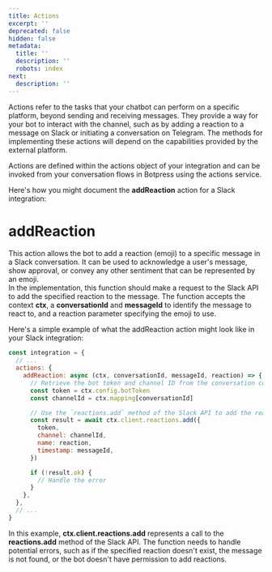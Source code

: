```yaml
---
title: Actions
excerpt: ''
deprecated: false
hidden: false
metadata:
  title: ''
  description: ''
  robots: index
next:
  description: ''
---
```

Actions refer to the tasks that your chatbot can perform on a specific platform, beyond sending and receiving messages. They provide a way for your bot to interact with the channel, such as by adding a reaction to a message on Slack or initiating a conversation on Telegram. The methods for implementing these actions will depend on the capabilities provided by the external platform.

Actions are defined within the actions object of your integration and can be invoked from your conversation flows in Botpress using the actions service.

Here's how you might document the **addReaction** action for a Slack integration:

# addReaction

This action allows the bot to add a reaction (emoji) to a specific message in a Slack conversation. It can be used to acknowledge a user's message, show approval, or convey any other sentiment that can be represented by an emoji.  
In the implementation, this function should make a request to the Slack API to add the specified reaction to the message. The function accepts the context **ctx**, a **conversationId** and **messageId** to identify the message to react to, and a reaction parameter specifying the emoji to use.

Here's a simple example of what the addReaction action might look like in your Slack integration:

```javascript
const integration = {
  // ...
  actions: {
    addReaction: async (ctx, conversationId, messageId, reaction) => {
      // Retrieve the bot token and channel ID from the conversation context
      const token = ctx.config.botToken
      const channelId = ctx.mapping[conversationId]

      // Use the `reactions.add` method of the Slack API to add the reaction
      const result = await ctx.client.reactions.add({
        token,
        channel: channelId,
        name: reaction,
        timestamp: messageId,
      })

      if (!result.ok) {
        // Handle the error
      }
    },
  },
  // ...
}
```

In this example, **ctx.client.reactions.add** represents a call to the **reactions.add** method of the Slack API. The function needs to handle potential errors, such as if the specified reaction doesn't exist, the message is not found, or the bot doesn't have permission to add reactions.